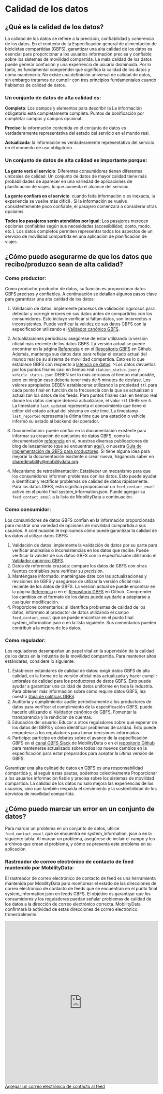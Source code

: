 # Calidad de los datos

## ¿Qué es la calidad de los datos?

La calidad de los datos se refiere a la precisión, confiabilidad y coherencia de los datos. En el contexto de la Especificación general de alimentación de bicicletas compartidas (GBFS), garantizar una alta calidad de los datos es esencial para proporcionar a los usuarios información precisa y confiable sobre los sistemas de movilidad compartida. La mala calidad de los datos puede generar confusión y una experiencia de usuario disminuida. Por lo tanto, es fundamental comprender qué significa la calidad de los datos y cómo mantenerla. No existe una definición universal de calidad de datos, sin embargo tratamos de cumplir con tres principios fundamentales cuando hablamos de calidad de datos.


### Un conjunto de datos de alta calidad es:

**Completo**: Los campos y elementos para describir la La información obligatorio está completamente completa. Puntos de bonificación por completar campos y campos opcional .

**Preciso**: la información contenida en el conjunto de datos es verdaderamente representativa del estado del servicio en el mundo real.

**Actualizada**: la información es verdaderamente representativo del servicio en el momento de uso obligatorio .


### Un conjunto de datos de alta calidad es importante porque:

**La gente verá el servicio**: Diferentes consumidores tienen diferentes umbrales de calidad. Un conjunto de datos de mayor calidad tiene más probabilidades de aparecer en una variedad de aplicaciones de planificación de viajes, lo que aumenta el alcance del servicio.

**La gente confiará en el servicio**: cuando falta información o es inexacta, la experiencia se vuelve más difícil . Si la información se vuelve consistentemente poco confiable, el pasajero comenzará a considerar otras opciones.

**Todos los pasajeros serán atendidos por igual**: Los pasajeros merecen opciones confiables según sus necesidades (accesibilidad, costo, modo, etc.). Los datos completos permiten representar todos los aspectos de un servicio de movilidad compartida en una aplicación de planificación de viajes.


## ¿Cómo puedo asegurarme de que los datos que recibo/produzco sean de alta calidad?

### Como productor:

Como productor productor de datos, su función es proporcionar datos GBFS precisos y confiables. A continuación se detallan algunos pasos clave para garantizar una alta calidad de los datos:

1. Validación de datos: implemente procesos de validación rigurosos para detectar y corregir errores en sus datos antes de compartirlos con los consumidores. Esto incluye verificar si faltan datos, son incorrectos o inconsistentes. Puede verificar la validez de sus datos GBFS con la especificación utilizando el [Validador canónico GBFS](https://gbfs-validator.mobilitydata.org/).
2. Actualizaciones periódicas: asegúrese de estar utilizando la versión oficial más reciente de los datos GBFS. La versión actual se puede encontrar en la página [Referencia](../reference) o en el [Repositorio GBFS](https://github.com/MobilityData/gbfs/blob/master/README.md#current-version-recommended) en Github. Además, mantenga sus datos date para reflejar el estado actual del mundo real de su sistema de movilidad compartida. Esto es lo que establece GBFS con respecto a [latencia de datos](../reference/#data-latency):
&gt;Los datos devueltos por los puntos finales casi en tiempo real `station_status.json` y `vehicle_status.json` DEBEN ser lo más cercanos al tiempo real posible, pero en ningún caso debería tener más de 5 minutos de desfase. Los valores apropiados DEBEN establecerse utilizando la propiedad `ttl` para cada punto final en función de la frecuencia con la que se actualizan o actualizan los datos de los feeds. Para puntos finales casi en tiempo real donde los datos siempre debería actualizarse, el valor `ttl` DEBE ser `0`. La timestamp `last_updated` representa el conocimiento que tiene el editor del estado actual del sistema en este time. La timestamp `last_reported` representa la última time que una estación o vehicle informó su estado al backend del operador.

3. Documentación: puede confiar en la documentación existente para informar su creación de conjuntos de datos GBFS, como la documentación [referencia](../reference) en sí, nuestras diversas publicaciones de blog de lanzamiento (que se encuentran [aquí](https://mobilitydata.org/category/sm/)), o nuestra [Guía de implementación de GBFS para productores](../../guide/). Si tiene alguna idea para mejorar la documentación existente o crear nueva, háganoslo saber en [sharedmobility@mobilitydata.org](mailto:sharedmobility@mobilitydata.org).
4. Mecanismo de retroalimentación: Establecer un mecanismo para que los consumidores informen problemas con los datos. Esto puede ayudar a identificar y rectificar problemas de calidad de datos rápidamente. Para los datos GBFS, esto significa proporcionar un `feed_contact_email` activo en el punto final system_information.json. Puede agregar su `feed_contact_email` a la lista de MobilityData a continuación.

### Como consumidor:

Los consumidores de datos GBFS confían en la información proporcionada para mostrar una variedad de opciones de movilidad compartida a sus usuarios. A continuación le explicamos cómo puede garantizar la calidad de los datos al utilizar datos GBFS: 

1. Validación de datos: implemente la validación de datos por su parte para verificar anomalías o inconsistencias en los datos que recibe. Puede verificar la validez de sus datos GBFS con la especificación utilizando el [Validador canónico GBFS](https://gbfs-validator.mobilitydata.org/).
2. Datos de referencia cruzada: compare los datos de GBFS con otras fuentes confiables para verificar su precisión.
3. Manténgase informado: manténgase date con las actualizaciones y revisiones de GBFS y asegúrese de utilizar la versión oficial más reciente de los datos de GBFS. La versión actual se puede encontrar en la página [Referencia](../reference) o en el [Repositorio GBFS](https://github.com/MobilityData/gbfs/blob/master/README.md#current-version-recommended) en Github. Comprender los cambios en el formato de los datos puede ayudarle a adaptarse a cualquier modificación.
4. Proporcione comentarios: si identifica problemas de calidad de los datos, infórmelo al productor de datos utilizando el campo `feed_contact_email` que se puede encontrar en el punto final system_information.json o en la lista siguiente. Sus comentarios pueden contribuir a la mejora de los datos.


### Como regulador:

Los reguladores desempeñan un papel vital en la supervisión de la calidad de los datos en la industria de la movilidad compartida. Para mantener altos estándares, considere lo siguiente:

1. Establecer estándares de calidad de datos: exigir datos GBFS de alta calidad, en la forma de la versión oficial más actualizada y hacer cumplir umbrales de calidad para los productores de datos GBFS. Esto puede ayudar a garantizar una calidad de datos uniforme en toda la industria. Para obtener más información sobre cómo require datos GBFS, lea nuestra [Guía de políticas GBFS](../data-policy/).
2. Auditoría y cumplimiento: audite periódicamente a los productores de datos para verificar el cumplimiento de la especificación GBFS; puede hacerlo utilizando el [Validador canónico de GBFS](https://gbfs-validator.mobilitydata.org/). Fomentar la transparencia y la rendición de cuentas.
3. Educación del usuario: Educar a otros reguladores sobre qué esperar de los datos del GBFS y cómo identificar problemas de calidad. Esto puede empoderar a los reguladores para tomar decisiones informadas.
4. Participe: participe en debates sobre el avance de la especificación GBFS en el [canal GBFS Slack](https://share.mobilitydata.org/slack) de MobilityData  o en el [repositorio Github](https://github.com/MobilityData/gbfs) para mantenerse actualizado sobre todos los nuevos cambios en la especificación para estar preparados para aceptar la última versión de GBFS.

Garantizar una alta calidad de datos en GBFS es una responsabilidad compartida y, al seguir estas pautas, podemos colectivamente Proporcionar a los usuarios información fiable y precisa sobre los sistemas de movilidad compartida. La calidad de los datos no solo mejora las experiencias de los usuarios, sino que también respalda el crecimiento y la sostenibilidad de los servicios de movilidad compartida.


## ¿Cómo puedo marcar un error en un conjunto de datos?

Para marcar un problema en un conjunto de datos, utilice `feed_contact_email` que se encuentra en system_information. json o en la siguiente tabla. Al marcar un problema, asegúrese de incluir el campo y los archivos que crean el problema, y ​​cómo se presenta este problema en su aplicación.

### Rastreador de correo electrónico de contacto de feed mantenido por MobilityData:
El rastreador de correo electrónico de contacto de feed es una herramienta mantenida por MobilityData para monitorear el estado de las direcciones de correo electrónico de contacto de feeds que se encuentran en el punto final system_information.json en feeds GBFS. El objetivo es garantizar que los consumidores y los reguladores puedan señalar problemas de calidad de los datos a la dirección de correo electrónico correcta. MobilityData confirmará la actividad de estas direcciones de correo electrónico trimestralmente. 

 <iframe class="airtable-embed" src="https://airtable.com/embed/appHUE6vwjsrChp7i/shrpbG9d4vJZnsvXC?backgroundColor=blue&viewControls=on" frameborder="0" onmousewheel="" width="100%" height="533" style="background: transparent; border: 1px solid #ccc;"></iframe> 
 <a class="button" href="https://airtable.com/appHUE6vwjsrChp7i/shrk257EznkmC0elp">Agregar un correo electrónico de contacto al feed</a>